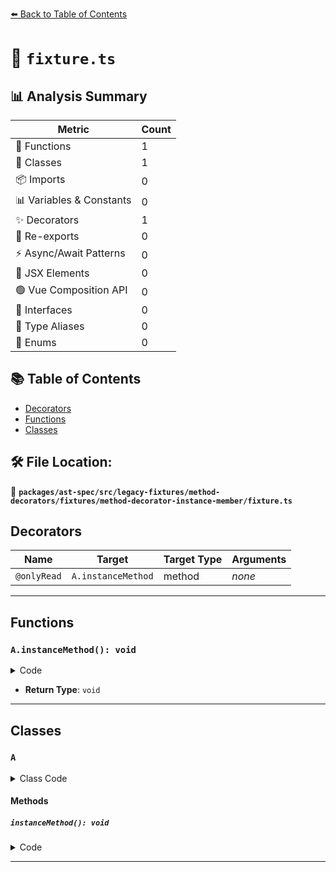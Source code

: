 [⬅️ Back to Table of Contents](../../../../../../../index.md)

# 📄 `fixture.ts`

## 📊 Analysis Summary

| Metric | Count |
|--------|-------|
| 🔧 Functions | 1 |
| 🧱 Classes | 1 |
| 📦 Imports | 0 |
| 📊 Variables & Constants | 0 |
| ✨ Decorators | 1 |
| 🔄 Re-exports | 0 |
| ⚡ Async/Await Patterns | 0 |
| 💠 JSX Elements | 0 |
| 🟢 Vue Composition API | 0 |
| 📐 Interfaces | 0 |
| 📑 Type Aliases | 0 |
| 🎯 Enums | 0 |

## 📚 Table of Contents

- [Decorators](#decorators)
- [Functions](#functions)
- [Classes](#classes)

## 🛠️ File Location:
📂 **`packages/ast-spec/src/legacy-fixtures/method-decorators/fixtures/method-decorator-instance-member/fixture.ts`**

## Decorators

| Name | Target | Target Type | Arguments |
|------|--------|-------------|----------|
| `@onlyRead` | `A.instanceMethod` | method | *none* |


---

## Functions

### `A.instanceMethod(): void`

<details><summary>Code</summary>

```ts
@onlyRead
  instanceMethod() {}
```
</details>

- **Return Type**: `void`

---

## Classes

### `A`

<details><summary>Class Code</summary>

```ts
class A {
  @onlyRead
  instanceMethod() {}
}
```
</details>

#### Methods

##### `instanceMethod(): void`

<details><summary>Code</summary>

```ts
@onlyRead
  instanceMethod() {}
```
</details>


---